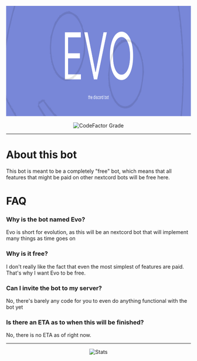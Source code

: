 <p align="center">
	<img src="https://raw.githubusercontent.com/chark1es/Evo/main/banner.png" height="300">
</p>

<div align="center">
<img alt="CodeFactor Grade" src="https://img.shields.io/codefactor/grade/github/chark1es/Evo?style=for-the-badge">
</div>

---

# About this bot

This bot is meant to be a completely "free" bot, which means that all features that might be paid on other nextcord bots will be free here.

# FAQ

### Why is the bot named Evo?

Evo is short for evolution, as this will be an nextcord bot that will implement many things as time goes on

### Why is it free?

I don't really like the fact that even the most simplest of features are paid. That's why I want Evo to be free.

### Can I invite the bot to my server?

No, there's barely any code for you to even do anything functional with the bot yet

### Is there an ETA as to when this will be finished?

No, there is no ETA as of right now.

---

<div align="center">
<img alt="Stats" src="https://repobeats.axiom.co/api/embed/6eaf511255215d7b45c8ce1bd1a60b3beedc8ae0.svg">
</div>
